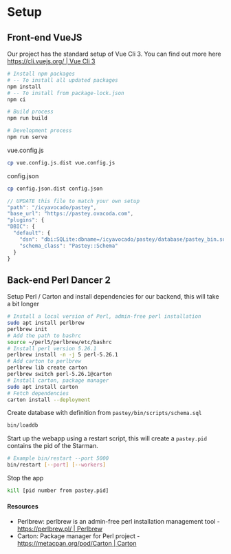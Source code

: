 # Setup

## Front-end VueJS

Our project has the standard setup of Vue Cli 3. You can find out more here [https://cli.vuejs.org/ | Vue Cli 3](https://cli.vuejs.org/)

```bash
# Install npm packages
# -- To install all updated packages
npm install
# -- To install from package-lock.json
npm ci

# Build process
npm run build

# Development process
npm run serve
```

vue.config.js

```bash
cp vue.config.js.dist vue.config.js
```

config.json

```bash
cp config.json.dist config.json
```

```js
// UPDATE this file to match your own setup
"path": "/icyavocado/pastey",
"base_url": "https://pastey.ovacoda.com",
"plugins": {
"DBIC": {
  "default": {
    "dsn": "dbi:SQLite:dbname=/icyavocado/pastey/database/pastey_bin.sqlite",
    "schema_class": "Pastey::Schema"
  }
}
```

## Back-end Perl Dancer 2

Setup Perl / Carton and install dependencies for our backend, this will take a bit longer

```bash
# Install a local version of Perl, admin-free perl installation
sudo apt install perlbrew
perlbrew init
# Add the path to bashrc
source ~/perl5/perlbrew/etc/bashrc
# Install perl version 5.26.1
perlbrew install -n -j 5 perl-5.26.1
# Add carton to perlbrew
perlbrew lib create carton
perlbrew switch perl-5.26.1@carton
# Install carton, package manager
sudo apt install carton
# Fetch dependencies
carton install --deployment
```

Create database with definition from `pastey/bin/scripts/schema.sql`

```bash
bin/loaddb
```

Start up the webapp using a restart script, this will create a `pastey.pid` contains the pid of the Starman.

```bash
# Example bin/restart --port 5000
bin/restart [--port] [--workers]
```

Stop the app

```bash
kill [pid number from pastey.pid]
```

#### Resources

- Perlbrew: perlbrew is an admin-free perl installation management tool - [https://perlbrew.pl/ | Perlbrew ](https://perlbrew.pl/)
- Carton: Package manager for Perl project - [https://metacpan.org/pod/Carton | Carton](https://metacpan.org/pod/Carton)
